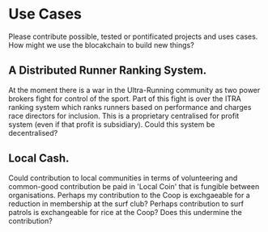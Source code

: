 # Use Cases

Please contribute possible, tested or pontificated projects and uses cases.
How might we use the blocakchain to build new things?

## A Distributed Runner Ranking System.

At the moment there is a war in the Ultra-Running community as two power brokers fight for control of the sport. Part of this fight is over the ITRA ranking system which ranks runners based on performance and charges race directors for inclusion. This is a proprietary centralised for profit system (even if that profit is subsidiary). Could this system be decentralised?

## Local Cash. 

Could contribution to local communities in terms of volunteering and common-good contribution be paid in 'Local Coin' that is fungible between organisations. Perhaps my contribution to the Coop is exchgaeable for a reduction in membership at the surf club? Perhaps contribution to surf patrols is exchangeable for rice at the Coop? Does this undermine the contribution?

